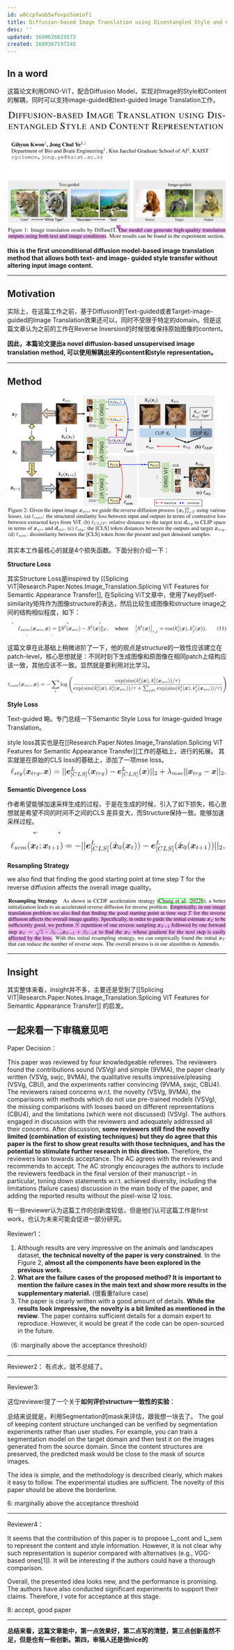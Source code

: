 ```yaml
---
id: w8ccpfwab5wfovps5omiof1
title: Diffusion-based Image Translation using Disentangled Style and Content Representation-ICLR2023 Poster
desc: ''
updated: 1699626629573
created: 1699367197245
---
```


## In a word

这篇论文利用DINO-ViT，配合Diffusion Model，实现对Image的Style和Content的解耦，同时可以支持image-guided和text-guided Image Translation工作。

![图 0](assets/images/aef73dd1d8471bf35f67cda30d38c746efde94906d020b0b314fc61c392d7b5f.png)  


**this is the first unconditional diffusion model-based image translation method that allows both text- and image- guided style transfer without altering input image content.**

---

## Motivation

实际上，在这篇工作之前，基于Diffusion的Text-guided或者Target-image-guided的Image Translation效果还可以，同时不受限于特定的domain。但是这篇文章认为之前的工作在Reverse Inversion的时候很难保持原始图像的content。

**因此，本篇论文提出a novel diffusion-based unsupervised image translation method, 可以使用解耦出来的content和style representation。**

---


## Method

![图 1](assets/images/2bea237a327da1954c9659da55c0e0be3fd5d6ff7d7aba66a5589605a918d996.png)  

其实本工作最核心的就是4个损失函数。下面分别介绍一下：

**Structure Loss**

其实Structure Loss是inspired by [[Splicing ViT|Research.Paper.Notes.Image_Translation.Splicing ViT Features for Semantic Appearance Transfer]], 在Splicing ViT文章中，使用了key的self-similarity矩阵作为图像structure的表达，然后比较生成图像和structure image之间的结构相似程度，如下：

![图 2](assets/images/10ab254bcd91bb1ac7790a3480dbe018b17d610032032b98b174bc8f4b9aa4ed.png)  

这篇文章在此基础上稍微进阶了一下，他的观点是structure的一致性应该建立在patch-level，核心思想就是：不同时刻下生成图像和原图像在相同patch上结构应该一致，其他应该不一致。显然就是要利用对比学习。

![图 3](assets/images/b8f4762739f87d253bd57e9eca1c52260b1f3d7ea00484c6708f8510cde8c2e0.png)  


**Style Loss**

Text-guided 略。专门总结一下Semantic Style Loss for Image-guided Image Translation。

style loss其实也是在[[Research.Paper.Notes.Image_Translation.Splicing ViT Features for Semantic Appearance Transfer]]工作的基础上，进行的拓展。
其实就是在原始的CLS loss的基础上，添加了一项mse loss。
![图 4](assets/images/62065131a0b38625fcf2ac5052385c5ea2af5edc4d0478a6215defeb3fbfc0da.png)  


**Semantic Divergence Loss**

作者希望能够加速采样生成的过程，于是在生成的时候，引入了如下损失，核心思想就是希望不同的时间不之间的CLS 差异变大，而Structure保持一致。能够加速采样过程。

![图 5](assets/images/bae434720ad7ebc4bbebd044ced32288df391ff3efca0251f023d32165cf6269.png)  


**Resampling Strategy**

we also find that finding the good starting point at time step T for the reverse diffusion affects the overall image quality。

![图 6](assets/images/e6cf3a6c36381d8835d477381ab570811072eb119393c918a27e2b9626b19664.png)  


---


## Insight

其实整体来看，insight并不多，主要还是受到了[[Splicing ViT|Research.Paper.Notes.Image_Translation.Splicing ViT Features for Semantic Appearance Transfer]] 的启发。


## **一起来看一下审稿意见吧**

Paper Decision：

This paper was reviewed by four knowledgeable referees. The reviewers found the contributions sound (VSVg) and simple (9VMA), the paper clearly written (VSVg, swjc, 9VMA), the qualitative results impressive/pleasing (VSVg, CBU), and the experiments rather convincing (9VMA, swjc, CBU4). The reviewers raised concerns w.r.t. the novelty (VSVg, 9VMA), the comparisons with methods which do not use pre-trained models (VSVg), the missing comparisons with losses based on different representations (CBU4), and the limitations (which were not discussed) (VSVg). The authors engaged in discussion with the reviewers and adequately addressed all their concerns. After discussion, **some reviewers still find the novelty limited (combination of existing techniques) but they do agree that this paper is the first to show great results with those techniques, and has the potential to stimulate further research in this direction.** Therefore, the reviewers lean towards acceptance. The AC agrees with the reviewers and recommends to accept. The AC strongly encourages the authors to include the reviewers feedback in the final version of their manuscript - in particular, toning down statements w.r.t. achieved diversity, including the limitations (failure cases) discussion in the main body of the paper, and adding the reported results without the pixel-wise l2 loss.

有一些reviewer认为这篇工作的创新度较低，但是他们认可这篇工作是first work，也认为未来可能会促进一部分研究。


Reviewer1：
1.  Although results are very impressive on the animals and landscapes dataset, **the technical novelty of the paper is very constrained**. In the Figure 2, **almost all the components have been explored in the previous work.**
2.  **What are the failure cases of the proposed method? It is important to mention the failure cases in the main text and show more results in the supplementary material.** (很看重failure case)
3.  The paper is clearly written with a good amount of details. **While the results look impressive, the novelty is a bit limited as mentioned in the review**. The paper contains sufficient details for a domain expert to reproduce. However, it would be great if the code can be open-sourced in the future.

（6: marginally above the acceptance threshold）

---

Reviewer2：
有点水，就不总结了。

---

Reviewer3:

这位reviewer提了一个关于**如何评价structure一致性的实验**：

总结来说就是，利用Segmentation的mask来评估，跟我想一块去了。
The goal of keeping content structure unchanged can be verified by segmentation experiments rather than user studies. For example, you can train a segmentation model on the target domain and then test it on the images generated from the source domain. Since the content structures are preserved, the predicted mask would be close to the mask of source images.

The idea is simple, and the methodology is described clearly, which makes it easy to follow. The experimental studies are sufficient. The novelty of this paper should be above the borderline.

6: marginally above the acceptance threshold

---


Reviewer4：

It seems that the contribution of this paper is to propose L_cont and L_sem to represent the content and style information. However, it is not clear why such representation is superior compared with alternatives (e.g., VGG-based ones[1]). It will be interesting if the authors could have a thorough comparison.

Overall, the presented idea looks new, and the performance is promising. The authors have also conducted significant experiments to support their claims. Therefore, I vote for acceptance at this stage.

8: accept, good paper


---

**总结来看，这篇文章能中，第一点效果好，第二点写的清楚，第三点创新虽然不足，但是也有一些创新。第四，审稿人还是很nice的**